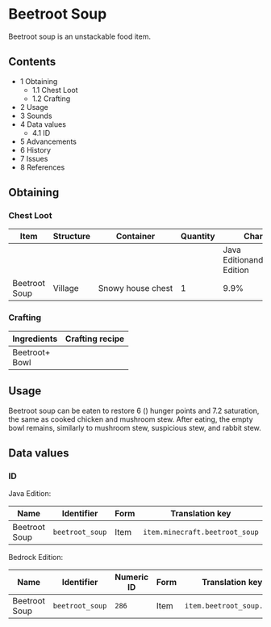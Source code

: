 # Beetroot Soup
Beetroot soup is an unstackable food item.

## Contents
- 1 Obtaining
	- 1.1 Chest Loot
	- 1.2 Crafting
- 2 Usage
- 3 Sounds
- 4 Data values
	- 4.1 ID
- 5 Advancements
- 6 History
- 7 Issues
- 8 References

## Obtaining
### Chest Loot
| Item          | Structure | Container         | Quantity | Chance                         |
|---------------|-----------|-------------------|----------|--------------------------------|
|               |           |                   |          | Java EditionandBedrock Edition |
| Beetroot Soup | Village   | Snowy house chest | 1        | 9.9%                           |

### Crafting
| Ingredients        | Crafting recipe |
|--------------------|-----------------|
| Beetroot+<br/>Bowl |                 |

## Usage
Beetroot soup can be eaten to restore 6 () hunger points and 7.2 saturation, the same as cooked chicken and mushroom stew. After eating, the empty bowl remains, similarly to mushroom stew, suspicious stew, and rabbit stew.

## Data values
### ID
Java Edition:

| Name          | Identifier      | Form | Translation key                |
|---------------|-----------------|------|--------------------------------|
| Beetroot Soup | `beetroot_soup` | Item | `item.minecraft.beetroot_soup` |

Bedrock Edition:

| Name          | Identifier      | Numeric ID | Form | Translation key           |
|---------------|-----------------|------------|------|---------------------------|
| Beetroot Soup | `beetroot_soup` | `286`      | Item | `item.beetroot_soup.name` |

